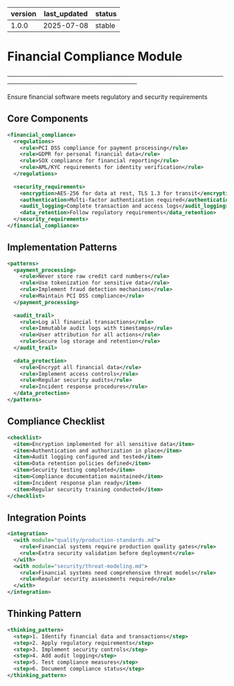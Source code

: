 | version | last_updated | status |
|---------|--------------|--------|
| 1.0.0   | 2025-07-08   | stable |

# Financial Compliance Module

────────────────────────────────────────────────────────────────────────────────

<purpose>Ensure financial software meets regulatory and security requirements</purpose>

## Core Components

```xml
<financial_compliance>
  <regulations>
    <rule>PCI DSS compliance for payment processing</rule>
    <rule>GDPR for personal financial data</rule>
    <rule>SOX compliance for financial reporting</rule>
    <rule>AML/KYC requirements for identity verification</rule>
  </regulations>
  
  <security_requirements>
    <encryption>AES-256 for data at rest, TLS 1.3 for transit</encryption>
    <authentication>Multi-factor authentication required</authentication>
    <audit_logging>Complete transaction and access logs</audit_logging>
    <data_retention>Follow regulatory requirements</data_retention>
  </security_requirements>
</financial_compliance>
```

## Implementation Patterns

```xml
<patterns>
  <payment_processing>
    <rule>Never store raw credit card numbers</rule>
    <rule>Use tokenization for sensitive data</rule>
    <rule>Implement fraud detection mechanisms</rule>
    <rule>Maintain PCI DSS compliance</rule>
  </payment_processing>
  
  <audit_trail>
    <rule>Log all financial transactions</rule>
    <rule>Immutable audit logs with timestamps</rule>
    <rule>User attribution for all actions</rule>
    <rule>Secure log storage and retention</rule>
  </audit_trail>
  
  <data_protection>
    <rule>Encrypt all financial data</rule>
    <rule>Implement access controls</rule>
    <rule>Regular security audits</rule>
    <rule>Incident response procedures</rule>
  </data_protection>
</patterns>
```

## Compliance Checklist

```xml
<checklist>
  <item>Encryption implemented for all sensitive data</item>
  <item>Authentication and authorization in place</item>
  <item>Audit logging configured and tested</item>
  <item>Data retention policies defined</item>
  <item>Security testing completed</item>
  <item>Compliance documentation maintained</item>
  <item>Incident response plan ready</item>
  <item>Regular security training conducted</item>
</checklist>
```

## Integration Points

```xml
<integration>
  <with module="quality/production-standards.md">
    <rule>Financial systems require production quality gates</rule>
    <rule>Extra security validation before deployment</rule>
  </with>
  <with module="security/threat-modeling.md">
    <rule>Financial systems need comprehensive threat models</rule>
    <rule>Regular security assessments required</rule>
  </with>
</integration>
```

## Thinking Pattern

```xml
<thinking_pattern>
  <step>1. Identify financial data and transactions</step>
  <step>2. Apply regulatory requirements</step>
  <step>3. Implement security controls</step>
  <step>4. Add audit logging</step>
  <step>5. Test compliance measures</step>
  <step>6. Document compliance status</step>
</thinking_pattern>
```
